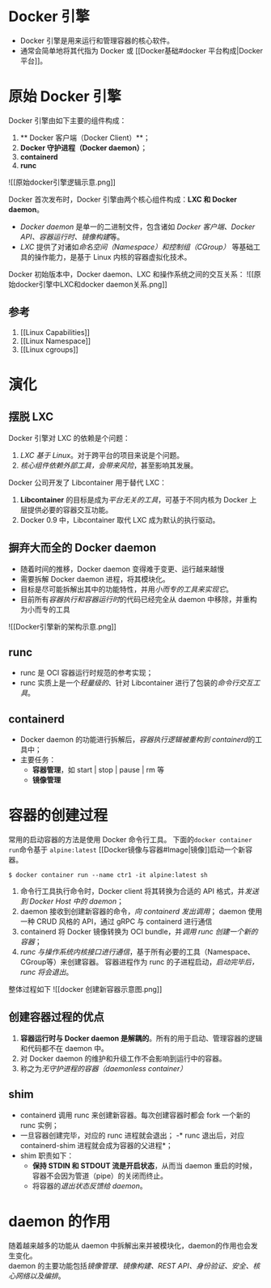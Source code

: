 # Docker 引擎
- Docker 引擎是用来运行和管理容器的核心软件。
- 通常会简单地将其代指为 Docker 或 [[Docker基础#docker 平台构成|Docker 平台]]。

# 原始 Docker 引擎
Docker 引擎由如下主要的组件构成：
1. ** Docker 客户端（Docker Client）**；
2. **Docker 守护进程（Docker daemon）**；
3. **containerd** 
4. **runc**

![[原始docker引擎逻辑示意.png]]


Docker 首次发布时，Docker 引擎由两个核心组件构成：**LXC 和 Docker daemon**。  
- *Docker daemon* 是单一的二进制文件，包含诸如 *Docker 客户端、Docker API、容器运行时、镜像构建*等。  
- *LXC* 提供了对诸如*命名空间（Namespace）和控制组（CGroup）* 等基础工具的操作能力，是基于 Linux 内核的容器虚拟化技术。

Docker 初始版本中，Docker daemon、LXC 和操作系统之间的交互关系：
![[原始docker引擎中LXC和docker daemon关系.png]]

## 参考
1. [[Linux Capabilities]]
2. [[Linux Namespace]]
3. [[Linux cgroups]]

# 演化
## 摆脱 LXC
Docker 引擎对 LXC 的依赖是个问题：  
1. *LXC 基于 Linux*。对于跨平台的项目来说是个问题。
2. *核心组件依赖外部工具，会带来风险*，甚至影响其发展。  

Docker 公司开发了 Libcontainer 用于替代 LXC：
1. **Libcontainer** 的目标是成为*平台无关的工具*，可基于不同内核为 Docker 上层提供必要的容器交互功能。  
2. Docker 0.9 中，Libcontainer 取代 LXC 成为默认的执行驱动。

## 摒弃大而全的 Docker daemon
- 随着时间的推移，Docker daemon 变得难于变更、运行越来越慢
- 需要拆解 Docker daemon 进程，将其模块化。  
- 目标是尽可能拆解出其中的功能特性，并用*小而专的工具来实现它*。
- 目前所有*容器执行和容器运行时*的代码已经完全从 daemon 中移除，并重构为小而专的工具

![[Docker引擎新的架构示意.png]]

## runc
- runc 是 OCI 容器运行时规范的参考实现；
- runc 实质上是一个*轻量级的*、针对 Libcontainer 进行了包装的*命令行交互工具*。

## containerd
- Docker daemon 的功能进行拆解后，*容器执行逻辑被重构到 containerd*的工具中；
- 主要任务：
	- **容器管理**，如 start | stop | pause | rm 等
	- **镜像管理**


# 容器的创建过程
常用的启动容器的方法是使用 Docker 命令行工具。
下面的`docker container run`命令基于 `alpine:latest` [[Docker镜像与容器#Image|镜像]]启动一个新容器。  
```shell
$ docker container run --name ctr1 -it alpine:latest sh
```

1. 命令行工具执行命令时，Docker client 将其转换为合适的 API 格式，并*发送到 Docker Host 中的 daemon*；
2. daemon 接收到创建新容器的命令，*向 containerd 发出调用*；
	daemon 使用一种 CRUD 风格的 API，通过 gRPC 与 containerd 进行通信
3. containerd 将 Docker 镜像转换为 OCI bundle，并*调用 runc 创建一个新的容器*；
4. *runc 与操作系统内核接口进行通信*，基于所有必要的工具（Namespace、CGroup等）来创建容器。
	容器进程作为 runc 的子进程启动，*启动完毕后，runc 将会退出*。

整体过程如下
![[docker 创建新容器示意图.png]]

## 创建容器过程的优点
1. **容器运行时与 Docker daemon 是解耦的**。所有的用于启动、管理容器的逻辑和代码都不在 daemon 中。
2. 对 Docker daemon 的维护和升级工作不会影响到运行中的容器。
3. 称之为*无守护进程的容器（daemonless container）*

## shim
- containerd 调用 runc 来创建新容器。每次创建容器时都会 fork 一个新的 runc 实例；
- 一旦容器创建完毕，对应的 runc 进程就会退出；
-* runc 退出后，对应 containerd-shim 进程就会成为容器的父进程*；
- shim 职责如下：
	- **保持 STDIN 和 STDOUT 流是开启状态**，从而当 daemon 重启的时候，容器不会因为管道（pipe）的关闭而终止。
	-  将容器的*退出状态反馈给 daemon*。


# daemon 的作用
随着越来越多的功能从 daemon 中拆解出来并被模块化，daemon的作用也会发生变化。  
 daemon 的主要功能包括*镜像管理、镜像构建、REST API、身份验证、安全、核心网络以及编排*。
